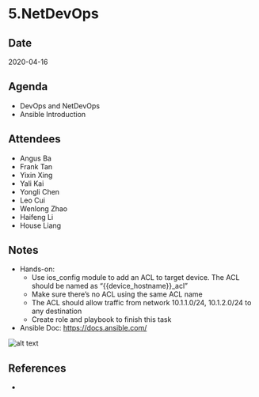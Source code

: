 # 5.NetDevOps

## Date
2020-04-16

## Agenda
* DevOps and NetDevOps
* Ansible Introduction

## Attendees
* Angus Ba
* Frank Tan
* Yixin Xing
* Yali Kai
* Yongli Chen
* Leo Cui
* Wenlong Zhao
* Haifeng Li
* House Liang

## Notes
* Hands-on:
    * Use ios_config module to add an ACL to target device. The ACL should be named as “{{device_hostname}}_acl”
    * Make sure there’s no ACL using the same ACL name
    * The ACL should allow traffic from network 10.1.1.0/24, 10.1.2.0/24 to any destination
    * Create role and playbook to finish this task
* Ansible Doc: https://docs.ansible.com/

![alt text](https://github.com/tqs0117/devnet_forum/blob/1st_forum/5.netdevops/devops_infinity.png "devops_infinity")


## References
* 


